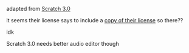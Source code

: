 adapted from [Scratch 3.0](https://github.com/LLK/scratch-gui/tree/master/src/lib/audio)

it seems their license says to include a [copy of their license](https://github.com/LLK/scratch-gui/blob/master/LICENSE) so there??

idk

Scratch 3.0 needs better audio editor though
